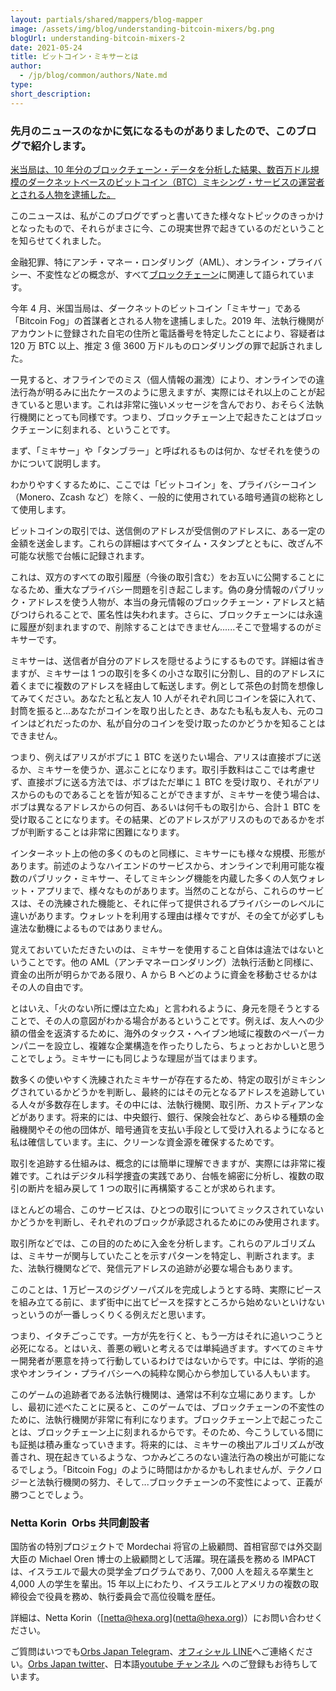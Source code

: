 ```yaml
---
layout: partials/shared/mappers/blog-mapper
image: /assets/img/blog/understanding-bitcoin-mixers/bg.png
blogUrl: understanding-bitcoin-mixers-2
date: 2021-05-24
title: ビットコイン・ミキサーとは
author:
  - /jp/blog/common/authors/Nate.md
type:
short_description:
---
```


### 先月のニュースのなかに気になるものがありましたので、このブログで紹介します。

[米当局は、10 年分のブロックチェーン・データを分析した結果、数百万ドル規模のダークネットベースのビットコイン（BTC）ミキシング・サービスの運営者とされる人物を逮捕した。](https://jp.cointelegraph.com/news/alleged-366m-bitcoin-mixer-busted-after-analysis-of-10-years-of-blockchain-data)

このニュースは、私がこのブログでずっと書いてきた様々なトピックのきっかけとなったもので、それらがまさに今、この現実世界で起きているのだということを知らせてくれました。

金融犯罪、特にアンチ・マネー・ロンダリング（AML）、オンライン・プライバシー、不変性などの概念が、すべて[ブロックチェーン](https://www.orbs.com/why-trump-should-want-everyone-using-bitcoin-including-bad-guys/)に関連して語られています。

今年 4 月、米国当局は、ダークネットのビットコイン「ミキサー」である「Bitcoin Fog」の首謀者とされる人物を逮捕しました。2019 年、法執行機関がアカウントに登録された自宅の住所と電話番号を特定したことにより、容疑者は 120 万 BTC 以上、推定 3 億 3600 万ドルものロンダリングの罪で起訴されました。

一見すると、オフラインでのミス（個人情報の漏洩）により、オンラインでの違法行為が明るみに出たケースのように思えますが、実際にはそれ以上のことが起きていると思います。これは非常に強いメッセージを含んでおり、おそらく法執行機関にとっても同様です。つまり、ブロックチェーン上で起きたことはブロックチェーンに刻まれる、ということです。

まず、「ミキサー」や「タンブラー」と呼ばれるものは何か、なぜそれを使うのかについて説明します。

わかりやすくするために、ここでは「ビットコイン」を、プライバシーコイン（Monero、Zcash など）を除く、一般的に使用されている暗号通貨の総称として使用します。

ビットコインの取引では、送信側のアドレスが受信側のアドレスに、ある一定の金額を送金します。これらの詳細はすべてタイム・スタンプとともに、改ざん不可能な状態で台帳に記録されます。

これは、双方のすべての取引履歴（今後の取引含む）をお互いに公開することになるため、重大なプライバシー問題を引き起こします。偽の身分情報のパブリック・アドレスを使う人物が、本当の身元情報のブロックチェーン・アドレスと結びつけられることで、匿名性は失われます。さらに、ブロックチェーンには永遠に履歴が刻まれますので、削除することはできません......そこで登場するのがミキサーです。

ミキサーは、送信者が自分のアドレスを隠せるようにするものです。詳細は省きますが、ミキサーは 1 つの取引を多くの小さな取引に分割し、目的のアドレスに着くまでに複数のアドレスを経由して転送します。例として茶色の封筒を想像してみてください。あなたと私と友人 10 人がそれぞれ同じコインを袋に入れて、封筒を振ると...あなたがコインを取り出したとき、あなたも私も友人も、元のコインはどれだったのか、私が自分のコインを受け取ったのかどうかを知ることはできません。

つまり、例えばアリスがボブに１ BTC を送りたい場合、アリスは直接ボブに送るか、ミキサーを使うか、選ぶことになります。取引手数料はここでは考慮せず、直接ボブに送る方法では、ボブはただ単に１ BTC を受け取り、それがアリスからのものであることを皆が知ることができますが、ミキサーを使う場合は、ボブは異なるアドレスからの何百、あるいは何千もの取引から、合計１ BTC を受け取ることになります。その結果、どのアドレスがアリスのものであるかをボブが判断することは非常に困難になります。

インターネット上の他の多くのものと同様に、ミキサーにも様々な規模、形態があります。前述のようなハイエンドのサービスから、オンラインで利用可能な複数のパブリック・ミキサー、そしてミキシング機能を内蔵した多くの人気ウォレット・アプリまで、様々なものがあります。当然のことながら、これらのサービスは、その洗練された機能と、それに伴って提供されるプライバシーのレベルに違いがあります。ウォレットを利用する理由は様々ですが、その全てが必ずしも違法な動機によるものではありません。

覚えておいていただきたいのは、ミキサーを使用すること自体は違法ではないということです。他の AML（アンチマネーロンダリング）法執行活動と同様に、資金の出所が明らかである限り、A から B へどのように資金を移動させるかはその人の自由です。

とはいえ、「火のない所に煙は立たぬ」と言われるように、身元を隠そうとすることで、その人の意図がわかる場合があるということです。例えば、友人への少額の借金を返済するために、海外のタックス・ヘイブン地域に複数のペーパーカンパニーを設立し、複雑な企業構造を作ったりしたら、ちょっとおかしいと思うことでしょう。ミキサーにも同じような理屈が当てはまります。

数多くの使いやすく洗練されたミキサーが存在するため、特定の取引がミキシングされているかどうかを判断し、最終的にはその元となるアドレスを追跡している人々が多数存在します。その中には、法執行機関、取引所、カストディアンなどがあります。将来的には、中央銀行、銀行、保険会社など、あらゆる種類の金融機関やその他の団体が、暗号通貨を支払い手段として受け入れるようになると私は確信しています。主に、クリーンな資金源を確保するためです。

取引を追跡する仕組みは、概念的には簡単に理解できますが、実際には非常に複雑です。これはデジタル科学捜査の実践であり、台帳を綿密に分析し、複数の取引の断片を組み戻して 1 つの取引に再構築することが求められます。

ほとんどの場合、このサービスは、ひとつの取引についてミックスされていないかどうかを判断し、それぞれのブロックが承認されるためにのみ使用されます。

取引所などでは、この目的のために入金を分析します。これらのアルゴリズムは、ミキサーが関与していたことを示すパターンを特定し、判断されます。また、法執行機関などで、発信元アドレスの追跡が必要な場合もあります。

このことは、1 万ピースのジグソーパズルを完成しようとする時、実際にピースを組み立てる前に、まず街中に出てピースを探すところから始めないといけないっというのが一番しっくりくる例えだと思います。

つまり、イタチごっこです。一方が先を行くと、もう一方はそれに追いつこうと必死になる。とはいえ、善悪の戦いと考えるでは単純過ぎます。すべてのミキサー開発者が悪意を持って行動しているわけではないからです。中には、学術的追求やオンライン・プライバシーへの純粋な関心から参加している人もいます。

このゲームの追跡者である法執行機関は、通常は不利な立場にあります。しかし、最初に述べたことに戻ると、このゲームでは、ブロックチェーンの不変性のために、法執行機関が非常に有利になります。ブロックチェーン上で起こったことは、ブロックチェーン上に刻まれるからです。そのため、今こうしている間にも証拠は積み重なっていきます。将来的には、ミキサーの検出アルゴリズムが改善され、現在起きているような、つかみどころのない違法行為の検出が可能になるでしょう。「Bitcoin Fog」のように時間はかかるかもしれませんが、テクノロジーと法執行機関の努力、そして...ブロックチェーンの不変性によって、正義が勝つことでしょう。

<div class='line-separator'></div>

### Netta Korin  Orbs 共同創設者　

国防省の特別プロジェクトで Mordechai 将官の上級顧問、首相官邸では外交副大臣の Michael Oren 博士の上級顧問として活躍。現在議長を務める IMPACT は、イスラエルで最大の奨学金プログラムであり、7,000 人を超える卒業生と 4,000 人の学生を輩出。15 年以上にわたり、イスラエルとアメリカの複数の取締役会で役員を務め、執行委員会で高位役職を歴任。

詳細は、Netta Korin（[netta@hexa.org]([netta@hexa.org](netta@hexa.org, "email"))）にお問い合わせください。

<div class='line-separator'></div>

ご質問はいつでも[Orbs Japan Telegram](https://t.me/joinchat/G0HZhBQssmZ05v6sp_G6jg)、[オフィシャル LINE](https://line.me/R/ti/p/%40vrf9558a)へご連絡ください。[Orbs Japan twitter](https://twitter.com/JapanOrbs)、日本語[youtube チャンネル](https://www.youtube.com/channel/UCZePjhX4e6CuAe8v63Li9lg) へのご登録もお待ちしています。
